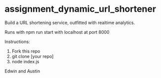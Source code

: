 # assignment_dynamic_url_shortener

Build a URL shortening service, outfitted with realtime analytics.

Runs with npm run start with localhost at port 8000

Instructions:

1. Fork this repo
2. git clone [your repo]
3. node index.js

Edwin and Austin
